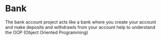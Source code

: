 # Bank

<p>The bank account project acts like a bank where you create your account and make deposits and withdrawls from your account help to understand the OOP (Object Oriented Programming)</p>
